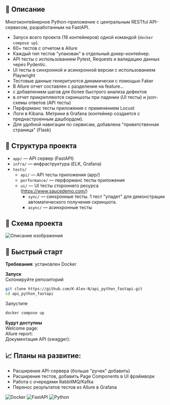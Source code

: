 
[//]: # (## Содержание)

[//]: # (* [Установка]&#40;#установка&#41;)

[//]: # (* [Начало работы]&#40;#начало-работы&#41;)

[//]: # (* [Документация API]&#40;#документация-api&#41;)

[//]: # (* [Тестирование]&#40;#тестирование&#41;)

[//]: # (* [Требования]&#40;#требования&#41;)

## 📄 Описание
Многоконтейнерное Python-приложение с центральным RESTful API-сервисом, разработанным на FastAPI.
- Запуск всего проекта (16 контейнеров) одной командой (`docker compose up`).
- 60+ тестов с отчетом в Allure
- Каждый тип тестов "упакован" в отдельный докер-контейнер. 
- API тесты с использованием Pytest, Requests и валидацию данных через Pydentic.
- UI тесты в синхронной и асинхронной версии с использованием Playwright
- Тестовые данные генеритуются динамически с помощью Faker
- В Allure отчет составлен с разделение на feature...
- с добавлением шагов для более быстрого анализа дефектов
- в отчет прикрепляются скриншоты при падении (UI тесты) и json-схемы ответов (API тесты) 
- Перформанс тесты приложения с применением Locust
- Логи в Kibana. Метрики в Grafana (контейнер создается с преднастроенным дашбордом). 
- Для удобной навигации по сервисам, добавлена "приветственная страница" (Flask)

[//]: # (POM, Elements)
[//]: # ()
## 📁 Структура проекта
- `app/` — API сервер (FastAPI)  
- `infra/` — инфраструктура (ELK, Grafana)
- `tests/`
  - `api/` — API тесты приложения (app/)
  - `performance/` — перформанс тесты приложения
  - `ui/` — UI тесты стороннего ресурса (https://www.saucedemo.com/)
    - `sync/` — синхронные тесты. 1 тест "упадет" для демонстрации автоматического получения скриншота. 
    - `async/` — асинхронные тесты 


## 🧩 Схема проекта

![Описание изображения](https://raw.githubusercontent.com/K-Alex-N/assets/main/docker/main.png)


## 🚀 Быстрый старт

**Требования**: установлен Docker

**Запуск**  
Склонируйте репозиторий
```bash
git clone https://github.com/K-Alex-N/api_python_fastapi.git
cd api_python_fastapi
```
Запустите
```bash
docker compose up
```
**Будут доступны**  
Welcome page:      
Allure report:  
Документация API (swagger):   


[//]: # (## еще несколько особенностей)

[//]: # (-)

[//]: # (- данные в контейнерах очищены с помоью .dockerignore и не копирования "всего вподряд".)

[//]: # (image_on_github = "https://github.com/K-Alex-N/assets/main/docker/2025-07-04%2000_31_51-pet-project__docker.drawio%20-%20draw.io.png")
[//]: # (raw_image = image_on_github.replace&#40;"github", "raw.githubusercontent"&#41;)
[//]: # (Комментарий для докер-копоз файла)
[//]: # (https://1drv.ms/x/c/6399a0f415bd70c8/EbY4_7V1KEBIkaZc1B0_IKQB8T2xSWTXzQel6y8OXf-dwQ?e=PJ6eEC)


## 📈 Планы на развитие:
- Расширение API-сервера (больше "ручек" добавить)
- Расширение тестов, добавить Page Components в UI фрэймворк
- Работа с очередями RabbitMQ/Kafka
- Перенос результатов тестов из Allure в Grafana
  
  
![Docker](https://img.shields.io/badge/Docker-ready-blue)
![FastAPI](https://img.shields.io/badge/FastAPI-v0.100+-green)
![Python](https://img.shields.io/badge/Python-3.11+-blue)

